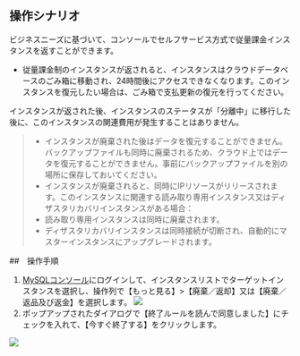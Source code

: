 ## 操作シナリオ
ビジネスニーズに基づいて、コンソールでセルフサービス方式で従量課金インスタンスを返すことができます。
- 従量課金制のインスタンスが返されると、インスタンスはクラウドデータベースのごみ箱に移動され、24時間後にアクセスできなくなります。このインスタンスを復元したい場合は、ごみ箱で支払更新の復元を行ってください。

インスタンスが返された後、インスタンスのステータスが「分離中」に移行した後に、このインスタンスの関連費用が発生することはありません。
>
>- インスタンスが廃棄された後はデータを復元することができません。バックアップファイルも同時に廃棄されるため、クラウド上ではデータを復元することができません。事前にバックアップファイルを別の場所に保存しておいてください。
>- インスタンスが廃棄されると、同時にIPリソースがリリースされます。このインスタンスに関連する読み取り専用インスタンス又はディザスタリカバリインスタンスがある場合：
>  - 読み取り専用インスタンスは同時に廃棄されます。
>  - ディザスタリカバリインスタンスは同時接続が切断され、自動的にマスターインスタンスにアップグレードされます。


##　操作手順
1. [MySQLコンソール](https://console.cloud.tencent.com/cdb)にログインして、インスタンスリストでターゲットインスタンスを選択し、操作列で【もっと見る】>【廃棄／返却】又は【廃棄／返品及び返金】を選択します。
![](https://main.qcloudimg.com/raw/ea0d80564ad54c6c9e3ea43070c71f20.png)
4. ポップアップされたダイアログで【終了ルールを読んで同意しました】にチェックを入れて、【今すぐ終了する】をクリックします。

>
![](https://main.qcloudimg.com/raw/6e376a4a726195aefee841930577a5b3.png)
